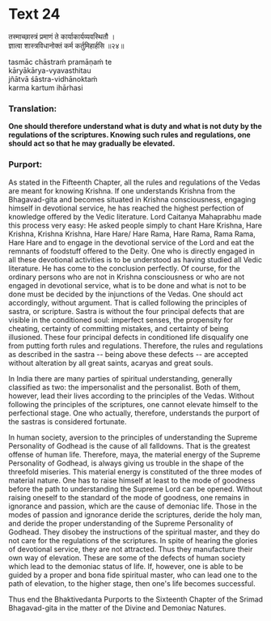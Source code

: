# Text 24

तस्माच्छास्त्रं प्रमाणं ते कार्याकार्यव्यवस्थितौ ।  
ज्ञात्वा शास्त्रविधानोक्तं कर्म कर्तुमिहार्हसि ॥२४॥

tasmāc chāstraḿ pramāṇaḿ te  
kāryākārya-vyavasthitau  
jñātvā śāstra-vidhānoktaḿ  
karma kartum ihārhasi



### Translation:

**One should therefore understand what is duty and what is not duty by the regulations of the scriptures. Knowing such rules and regulations, one should act so that he may gradually be elevated.**

### Purport:

As stated in the Fifteenth Chapter, all the rules and regulations of the Vedas are meant for knowing Krishna. If one understands Krishna from the Bhagavad-gita and becomes situated in Krishna consciousness, engaging himself in devotional service, he has reached the highest perfection of knowledge offered by the Vedic literature. Lord Caitanya Mahaprabhu made this process very easy: He asked people simply to chant Hare Krishna, Hare Krishna, Krishna Krishna, Hare Hare/ Hare Rama, Hare Rama, Rama Rama, Hare Hare and to engage in the devotional service of the Lord and eat the remnants of foodstuff offered to the Deity. One who is directly engaged in all these devotional activities is to be understood as having studied all Vedic literature. He has come to the conclusion perfectly. Of course, for the ordinary persons who are not in Krishna consciousness or who are not engaged in devotional service, what is to be done and what is not to be done must be decided by the injunctions of the Vedas. One should act accordingly, without argument. That is called following the principles of sastra, or scripture. Sastra is without the four principal defects that are visible in the conditioned soul: imperfect senses, the propensity for cheating, certainty of committing mistakes, and certainty of being illusioned. These four principal defects in conditioned life disqualify one from putting forth rules and regulations. Therefore, the rules and regulations as described in the sastra -- being above these defects -- are accepted without alteration by all great saints, acaryas and great souls.

In India there are many parties of spiritual understanding, generally classified as two: the impersonalist and the personalist. Both of them, however, lead their lives according to the principles of the Vedas. Without following the principles of the scriptures, one cannot elevate himself to the perfectional stage. One who actually, therefore, understands the purport of the sastras is considered fortunate.

In human society, aversion to the principles of understanding the Supreme Personality of Godhead is the cause of all falldowns. That is the greatest offense of human life. Therefore, maya, the material energy of the Supreme Personality of Godhead, is always giving us trouble in the shape of the threefold miseries. This material energy is constituted of the three modes of material nature. One has to raise himself at least to the mode of goodness before the path to understanding the Supreme Lord can be opened. Without raising oneself to the standard of the mode of goodness, one remains in ignorance and passion, which are the cause of demoniac life. Those in the modes of passion and ignorance deride the scriptures, deride the holy man, and deride the proper understanding of the Supreme Personality of Godhead. They disobey the instructions of the spiritual master, and they do not care for the regulations of the scriptures. In spite of hearing the glories of devotional service, they are not attracted. Thus they manufacture their own way of elevation. These are some of the defects of human society which lead to the demoniac status of life. If, however, one is able to be guided by a proper and bona fide spiritual master, who can lead one to the path of elevation, to the higher stage, then one's life becomes successful.

Thus end the Bhaktivedanta Purports to the Sixteenth Chapter of the Srimad Bhagavad-gita in the matter of the Divine and Demoniac Natures.